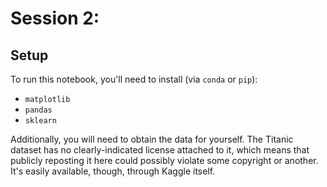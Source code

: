 # Session 2: 

## Setup

To run this notebook, you'll need to install (via `conda` or `pip`):

* `matplotlib`
* `pandas`
* `sklearn`

Additionally, you will need to obtain the data for yourself. The Titanic
dataset has no clearly-indicated license attached to it, which means that
publicly reposting it here could possibly violate some copyright or another.
It's easily available, though, through Kaggle itself.
